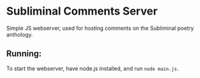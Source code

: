 # Subliminal Comments Server
Simple JS webserver, used for hosting comments on the Subliminal poetry anthology. 

## Running:
To start the webserver, have node.js installed, and run `node main.js`.